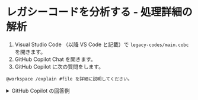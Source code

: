 # レガシーコードを分析する - 処理詳細の解析

1. Visual Studio Code （以降 VS Code と記載）で `legacy-codes/main.cobc` を開きます。
1. GitHub Copilot Chat を開きます。
1. GitHub Copilot に次の質問をします。

```plaintext
@workspace /explain #file を詳細に説明してください。
```

<details>
<summary>GitHub Copilot の回答例</summary>

```plaintext
この COBOL ファイル（例: main.cobc）は、給与計算システム（PayrollSystem）を実装するためのプログラムの冒頭部分です。
以下、各セクションと主な変数について詳しく説明します。

---

1. IDENTIFICATION DIVISION
プログラムの識別情報を記述します。
`PROGRAM-ID. PayrollSystem.` でプログラム名を指定しています。

---

2. DATA DIVISION

**WORKING-STORAGE SECTION**

プログラム内で使用する変数やテーブル（配列）を定義します。

主なデータ項目

- **MAX-EMPLOYEES**
    - PIC 9(3) VALUE 5.
    - 最大従業員数（5人）を表す変数です。
- **EMPLOYEE-TABLE**
    - 従業員情報を格納するテーブル（配列）です。
    - EMPLOYEE-ENTRY が 5 回繰り返され、各従業員の情報（ID、名前、部署、給与、ボーナス、控除、手取り、税額控除）を保持します。
- **SORTED-EMPLOYEE-TABLE**
    - 並び替え後の従業員情報を格納するテーブルです。
    - 構造は EMPLOYEE-TABLE と同じですが、ソートされたデータを保持します。
- **DEPARTMENT-TOTALS**
    - 部署ごとの給与合計を格納するテーブルです。
    - 各部署名と、その部署の合計給与を保持します。
- **EMPLOYEE-INDEX, INNER-INDEX**
    - ループ処理などで使うインデックス変数です。
- **TAX-RATE**
    - 税率（0.20 = 20%）を表します。

---

ポイント・注意点

- 各テーブルは OCCURS 句で「5回繰り返し」となっており、最大5人分・5部署分のデータを扱えます。
- `PIC` 句はデータ型・桁数を指定します。例: `PIC 9(7)V99` は整数7桁＋小数2桁。
- 変数名やテーブル名は COBOL の命名規則に従っています。

---

まとめ

このファイルは、給与計算システムのためのデータ構造（従業員情報、部署ごとの合計、インデックス、税率など）を定義しており、今後の処理（計算・ソート・集計など）の基礎となる部分です。COBOL の典型的なデータ定義の例となっています。
```

</details>
